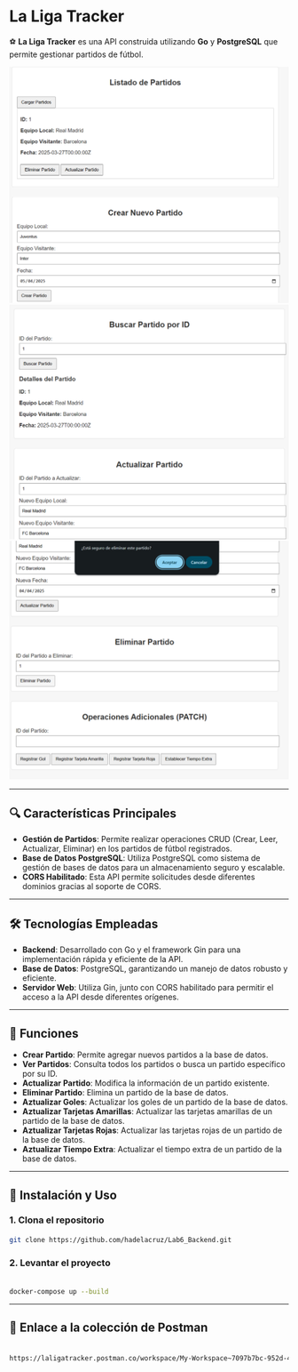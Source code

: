 # **La Liga Tracker**

⚽ **La Liga Tracker** es una API construida utilizando **Go** y **PostgreSQL** que permite gestionar partidos de fútbol.

![Banner](img/Liga1.png)
![Banner](img/Liga2.png)
![Banner](img/Liga3.png)

---

## 🔍 Características Principales

- **Gestión de Partidos**: Permite realizar operaciones CRUD (Crear, Leer, Actualizar, Eliminar) en los partidos de fútbol registrados.
- **Base de Datos PostgreSQL**: Utiliza PostgreSQL como sistema de gestión de bases de datos para un almacenamiento seguro y escalable.
- **CORS Habilitado**: Esta API permite solicitudes desde diferentes dominios gracias al soporte de CORS.

---

## 🛠️ Tecnologías Empleadas

- **Backend**: Desarrollado con Go y el framework Gin para una implementación rápida y eficiente de la API.
- **Base de Datos**: PostgreSQL, garantizando un manejo de datos robusto y eficiente.
- **Servidor Web**: Utiliza Gin, junto con CORS habilitado para permitir el acceso a la API desde diferentes orígenes.

---

## 🚀 Funciones

- **Crear Partido**: Permite agregar nuevos partidos a la base de datos.
- **Ver Partidos**: Consulta todos los partidos o busca un partido específico por su ID.
- **Actualizar Partido**: Modifica la información de un partido existente.
- **Eliminar Partido**: Elimina un partido de la base de datos.
- **Aztualizar Goles**: Actualizar los goles de un partido de la base de datos.
- **Aztualizar Tarjetas Amarillas**: Actualizar las tarjetas amarillas de un partido de la base de datos.
- **Aztualizar Tarjetas Rojas**: Actualizar las tarjetas rojas de un partido de la base de datos.
- **Aztualizar Tiempo Extra**: Actualizar el tiempo extra de un partido de la base de datos.


---

## 📜 Instalación y Uso

### 1. Clona el repositorio


```bash
git clone https://github.com/hadelacruz/Lab6_Backend.git

 ```

### 2. Levantar el proyecto

```bash

docker-compose up --build
 ```

---

## 📡 Enlace a la colección de Postman

```bash

https://laligatracker.postman.co/workspace/My-Workspace~7097b7bc-952d-4d7c-8a5f-3f6153627853/collection/30659003-62de1276-1eb1-469b-a702-0093d6d0a4f1?action=share&creator=30659003

 ```
